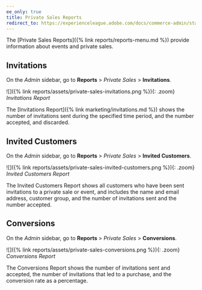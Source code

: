 ```yaml
---
ee_only: true
title: Private Sales Reports
redirect_to: https://experienceleague.adobe.com/docs/commerce-admin/start/reporting/private-sales-reports.html
---
```


The [Private Sales Reports]({% link reports/reports-menu.md %}) provide information about events and private sales.

## Invitations

On the _Admin_ sidebar, go to **Reports** > _Private Sales_ > **Invitations**.

![]({% link reports/assets/private-sales-invitations.png %}){: .zoom}
*Invitations Report*

The [Invitations Report]({% link marketing/invitations.md %}) shows the number of invitations sent during the specified time period, and the number accepted, and discarded.

## Invited Customers

On the _Admin_ sidebar, go to **Reports** > _Private Sales_ > **Invited Customers**.

![]({% link reports/assets/private-sales-invited-customers.png %}){: .zoom}
*Invited Customers Report*

The Invited Customers Report shows all customers who have been sent invitations to a private sale or event, and includes the name and email address, customer group, and the number of invitations sent and the number accepted.

## Conversions

On the _Admin_ sidebar, go to **Reports** > _Private Sales_ > **Conversions**.

![]({% link reports/assets/private-sales-conversions.png %}){: .zoom}
*Conversions Report*

The Conversions Report shows the number of invitations sent and accepted, the number of invitations that led to a purchase, and the conversion rate as a percentage.
